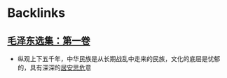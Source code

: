 
# Backlinks
## [毛泽东选集：第一卷](毛泽东选集：第一卷.md)
- 纵观上下五千年，中华民族是从长期战乱中走来的民族，文化的底层是忧郁的，具有深深的[居安思危](居安思危.md)意


